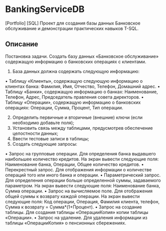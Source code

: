 # BankingServiceDB
[Portfolio] [SQL] Проект для создания базы данных Банковское обслуживание и демонстрации практических навыков T-SQL.

## Описание
Постановка задачи. Создать базу данных «Банковское обслуживание» содержащую информацию о банковских операциях с клиентами.
1) База данных должна содержать следующую информацию:

• Таблицу «Клиенты», содержащую следующую информацию о клиентах банка: Фамилия, Имя, Отчество, Телефон, Домашний адрес.
• Таблицу «Банки», содержащую информацию о банках: Наименование, Телефон, Адрес, Председатель правления совета директоров.
• Таблицу «Операции», содержащую информацию о банковских операциях: Операции, Сумма, Процент, Тип операции. 

2) Определить первичные и вторичные (внешние) ключи (если необходимо добавьте поля);
3) Установить связь между таблицами, предусмотрев обеспечение целостности данных;
4) Ввести тестовые записи в таблицы;
5) Создать следующие запросы:

• Запрос на групповые операции. Для определения банка выдавшего наибольшее количество кредитов. На экран вывести следующие поля: Наименование банка, Операции, Общее количество кредитов.
• Перекрестный запрос. Для отображения информации о количестве операций того или иного банка и операции.
• Параметрический запрос. Для определения операции больше определенной суммы, задаваемого параметром. На экран вывести следующие поля: Наименование банка, Сумма операции.
• Запрос на вычисляемое поле. Для отображения общей суммы к возврату каждой операции. На экран вывести следующие поля: Код операции, Операция, Фамилия клиента, телефон, Сумма к возврату = Сумма*(1+Процент).
• Запрос на создание таблицы. Для создания таблицы «ОперацииКопия» копии таблицы «Операции».
• Запрос на удаление. Для удаления информации из таблицы «ОперацииКопия» о пенсионных сбережениях.
